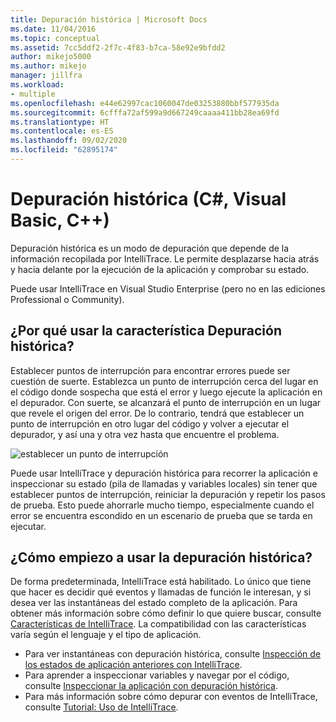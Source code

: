 ```yaml
---
title: Depuración histórica | Microsoft Docs
ms.date: 11/04/2016
ms.topic: conceptual
ms.assetid: 7cc5ddf2-2f7c-4f83-b7ca-58e92e9bfdd2
author: mikejo5000
ms.author: mikejo
manager: jillfra
ms.workload:
- multiple
ms.openlocfilehash: e44e62997cac1060047de03253880bbf577935da
ms.sourcegitcommit: 6cfffa72af599a9d667249caaaa411bb28ea69fd
ms.translationtype: HT
ms.contentlocale: es-ES
ms.lasthandoff: 09/02/2020
ms.locfileid: "62895174"
---
```

# <a name="historical-debugging-c-visual-basic-c"></a>Depuración histórica (C#, Visual Basic, C++)

Depuración histórica es un modo de depuración que depende de la información recopilada por IntelliTrace. Le permite desplazarse hacia atrás y hacia delante por la ejecución de la aplicación y comprobar su estado.

 Puede usar IntelliTrace en Visual Studio Enterprise (pero no en las ediciones Professional o Community).

## <a name="why-use-historical-debugging"></a>¿Por qué usar la característica Depuración histórica?

 Establecer puntos de interrupción para encontrar errores puede ser cuestión de suerte. Establezca un punto de interrupción cerca del lugar en el código donde sospecha que está el error y luego ejecute la aplicación en el depurador. Con suerte, se alcanzará el punto de interrupción en un lugar que revele el origen del error. De lo contrario, tendrá que establecer un punto de interrupción en otro lugar del código y volver a ejecutar el depurador, y así una y otra vez hasta que encuentre el problema.

 ![establecer un punto de interrupción](../debugger/media/breakpointprocesa.png "BreakpointProcesa")

 Puede usar IntelliTrace y depuración histórica para recorrer la aplicación e inspeccionar su estado (pila de llamadas y variables locales) sin tener que establecer puntos de interrupción, reiniciar la depuración y repetir los pasos de prueba. Esto puede ahorrarle mucho tiempo, especialmente cuando el error se encuentra escondido en un escenario de prueba que se tarda en ejecutar.

## <a name="how-do-i-start-using-historical-debugging"></a>¿Cómo empiezo a usar la depuración histórica?

De forma predeterminada, IntelliTrace está habilitado. Lo único que tiene que hacer es decidir qué eventos y llamadas de función le interesan, y si desea ver las instantáneas del estado completo de la aplicación. Para obtener más información sobre cómo definir lo que quiere buscar, consulte [Características de IntelliTrace](../debugger/intellitrace-features.md). La compatibilidad con las características varía según el lenguaje y el tipo de aplicación.

- Para ver instantáneas con depuración histórica, consulte [Inspección de los estados de aplicación anteriores con IntelliTrace](../debugger/view-historical-application-state.md).
- Para aprender a inspeccionar variables y navegar por el código, consulte [Inspeccionar la aplicación con depuración histórica](../debugger/historical-debugging-inspect-app.md).
- Para más información sobre cómo depurar con eventos de IntelliTrace, consulte [Tutorial: Uso de IntelliTrace](../debugger/walkthrough-using-intellitrace.md).